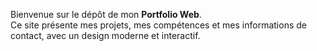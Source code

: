 Bienvenue sur le dépôt de mon **Portfolio Web**.  
Ce site présente mes projets, mes compétences et mes informations de contact, avec un design moderne et interactif.
